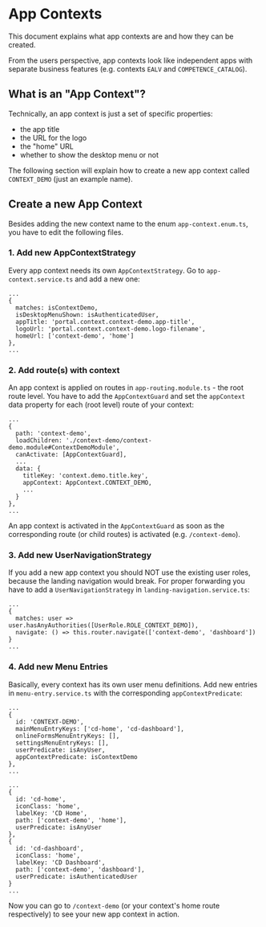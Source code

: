 # App Contexts

This document explains what app contexts are and how they can be created.

From the users perspective, app contexts look like independent apps with separate business features (e.g. contexts `EALV` and `COMPETENCE_CATALOG`).

## What is an "App Context"?
Technically, an app context is just a set of specific properties:
- the app title
- the URL for the logo
- the "home" URL
- whether to show the desktop menu or not

The following section will explain how to create a new app context called `CONTEXT_DEMO` (just an example name).

## Create a new App Context
Besides adding the new context name to the enum `app-context.enum.ts`, you have to edit the following files.
### 1. Add new AppContextStrategy
Every app context needs its own `AppContextStrategy`. Go to `app-context.service.ts` and add a new one:
```
...
{
  matches: isContextDemo,
  isDesktopMenuShown: isAuthenticatedUser,
  appTitle: 'portal.context.context-demo.app-title',
  logoUrl: 'portal.context.context-demo.logo-filename',
  homeUrl: ['context-demo', 'home']
},
...
```

### 2. Add route(s) with context

An app context is applied on routes in `app-routing.module.ts` - the root route level.
You have to add the `AppContextGuard` and set the `appContext` data property for each (root level) route 
of your context:

```
...
{
  path: 'context-demo',
  loadChildren: './context-demo/context-demo.module#ContextDemoModule',
  canActivate: [AppContextGuard],
  ...
  data: {
    titleKey: 'context.demo.title.key',
    appContext: AppContext.CONTEXT_DEMO,
    ...
  }
},
...
```

An app context is activated in the `AppContextGuard` as soon as the corresponding route (or child routes) is activated (e.g. `/context-demo`). 

### 3. Add new UserNavigationStrategy
If you add a new app context you should NOT use the existing user roles, because the landing navigation would break.
For proper forwarding you have to add a `UserNavigationStrategy` in `landing-navigation.service.ts`:
```
...
{
  matches: user => user.hasAnyAuthorities([UserRole.ROLE_CONTEXT_DEMO]),
  navigate: () => this.router.navigate(['context-demo', 'dashboard'])
}
...
```

### 4. Add new Menu Entries
Basically, every context has its own user menu definitions. Add new entries in `menu-entry.service.ts` with the corresponding `appContextPredicate`:
```
...
{
  id: 'CONTEXT-DEMO',
  mainMenuEntryKeys: ['cd-home', 'cd-dashboard'],
  onlineFormsMenuEntryKeys: [],
  settingsMenuEntryKeys: [],
  userPredicate: isAnyUser,
  appContextPredicate: isContextDemo
},
...
```

```
...
{
  id: 'cd-home',
  iconClass: 'home',
  labelKey: 'CD Home',
  path: ['context-demo', 'home'],
  userPredicate: isAnyUser
},
{
  id: 'cd-dashboard',
  iconClass: 'home',
  labelKey: 'CD Dashboard',
  path: ['context-demo', 'dashboard'],
  userPredicate: isAuthenticatedUser
}
...
```

Now you can go to `/context-demo` (or your context's home route respectively) to see your new app context in action.
